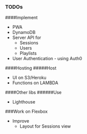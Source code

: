 ### TODOs
####Implement
- PWA
- DynamoDB
- Server API for 
    - Sessions
    - Users
    - Playlists
- User Authentication - using Auth0

####Hosting
#####Host 
- UI on S3/Heroku
- Functions on LAMBDA

####Other libs
######Use
- Lighthouse

###Work on Flexbox 
- Improve
    - Layout for Sessions view
